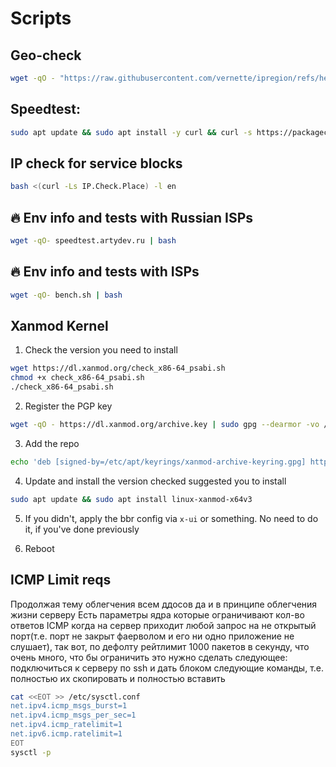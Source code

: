 # Scripts

## Geo-check

```bash
wget -qO - "https://raw.githubusercontent.com/vernette/ipregion/refs/heads/master/ipregion.sh" | bash
```


## Speedtest:

```bash
sudo apt update && sudo apt install -y curl && curl -s https://packagecloud.io/install/repositories/ookla/speedtest-cli/script.deb.sh | sudo bash && sudo apt install -y speedtest && speedtest
```

## IP check for service blocks

```bash
bash <(curl -Ls IP.Check.Place) -l en
```

## :fire: Env info and tests with Russian ISPs

```bash
wget -qO- speedtest.artydev.ru | bash 
```

## :fire: Env info and tests with ISPs

```bash
wget -qO- bench.sh | bash
```

## Xanmod Kernel

1. Check the version you need to install

```bash
wget https://dl.xanmod.org/check_x86-64_psabi.sh
chmod +x check_x86-64_psabi.sh
./check_x86-64_psabi.sh
```

2. Register the PGP key

```bash
wget -qO - https://dl.xanmod.org/archive.key | sudo gpg --dearmor -vo /etc/apt/keyrings/xanmod-archive-keyring.gpg
```

3. Add the repo

```bash
echo 'deb [signed-by=/etc/apt/keyrings/xanmod-archive-keyring.gpg] http://deb.xanmod.org releases main' | sudo tee /etc/apt/sources.list.d/xanmod-release.list
```

4. Update and install the version checked suggested you to install

```bash
sudo apt update && sudo apt install linux-xanmod-x64v3
```

5. If you didn't, apply the bbr config via `x-ui` or something. No need to do it, if you've done previously 

6. Reboot


## ICMP Limit reqs

Продолжая тему облегчения всем ддосов да и в принципе облегчения жизни серверу
Есть параметры ядра которые ограничивают кол-во ответов ICMP когда на сервер приходит любой запрос на не открытый порт(т.е. порт не закрыт фаерволом и его ни одно приложение не слушает), так вот, по дефолту рейтлимит 1000 пакетов в секунду, что очень много, что бы ограничить это нужно сделать следующее:
подключиться к серверу по ssh и дать блоком следующие команды, т.е. полностью их скопировать и полностью вставить

```bash
cat <<EOT >> /etc/sysctl.conf 
net.ipv4.icmp_msgs_burst=1
net.ipv4.icmp_msgs_per_sec=1
net.ipv4.icmp_ratelimit=1
net.ipv6.icmp.ratelimit=1
EOT
sysctl -p
```